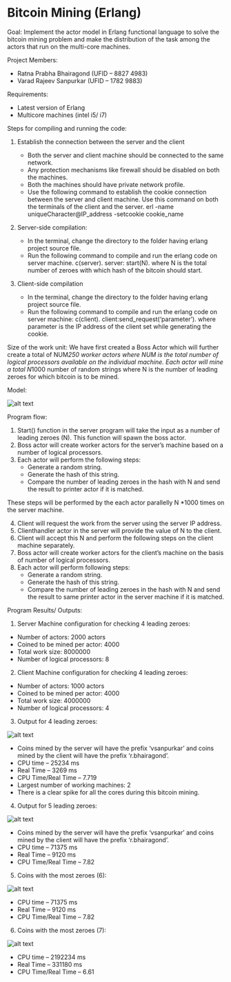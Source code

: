 # Bitcoin Mining (Erlang)

Goal:
Implement the actor model in Erlang functional language to solve the bitcoin mining problem and make the
distribution of the task among the actors that run on the multi-core machines.


Project Members:
- Ratna Prabha Bhairagond (UFID – 8827 4983)
- Varad Rajeev Sanpurkar (UFID – 1782 9883)


Requirements:
- Latest version of Erlang
- Multicore machines (intel i5/ i7)


Steps for compiling and running the code:

1. Establish the connection between the server and the client
    - Both the server and client machine should be connected to the same network.
    - Any protection mechanisms like firewall should be disabled on both the machines.
    - Both the machines should have private network profile.
    - Use the following command to establish the cookie connection between the server and client
machine. Use this command on both the terminals of the client and the server.
erl -name uniqueCharacter@IP_address -setcookie cookie_name

2. Server-side compilation:
    - In the terminal, change the directory to the folder having erlang project source file.
    - Run the following command to compile and run the erlang code on server machine.
c(server).
server: start(N). where N is the total number of zeroes with which hash of the bitcoin should start.

3. Client-side compilation
    - In the terminal, change the directory to the folder having erlang project source file.
    - Run the following command to compile and run the erlang code on server machine:
c(client).
client:send_request(‘parameter’). where parameter is the IP address of the client set while
generating the cookie.


Size of the work unit:
We have first created a Boss Actor which will further create a total of NUM*250 worker actors where NUM is the
total number of logical processors available on the individual machine. Each actor will mine a total N*1000 number
of random strings where N is the number of leading zeroes for which bitcoin is to be mined.


Model:

![alt text](https://github.com/RatnaPB/Bitcoin-Mining-in-Erlang/blob/main/images/Model.png?raw=true)


Program flow:
1. Start() function in the server program will take the input as a number of leading zeroes (N). This function will
spawn the boss actor.
2. Boss actor will create worker actors for the server’s machine based on a number of logical processors.
3. Each actor will perform the following steps:
    - Generate a random string.
    - Generate the hash of this string.
    - Compare the number of leading zeroes in the hash with N and send the result to printer actor if it is
matched.

These steps will be performed by the each actor parallelly N *1000 times on the server machine.

4. Client will request the work from the server using the server IP address.
5. Clienthandler actor in the server will provide the value of N to the client.
6. Client will accept this N and perform the following steps on the client machine separately.
7. Boss actor will create worker actors for the client’s machine on the basis of number of logical processors.
8. Each actor will perform following steps:
    - Generate a random string.
    - Generate the hash of this string.
    - Compare the number of leading zeroes in the hash with N and send the result to same printer actor in the
server machine if it is matched.


Program Results/ Outputs:

1. Server Machine configuration for checking 4 leading zeroes:
- Number of actors: 2000 actors
- Coined to be mined per actor: 4000
- Total work size: 8000000
- Number of logical processors: 8

2. Client Machine configuration for checking 4 leading zeroes:
- Number of actors: 1000 actors
- Coined to be mined per actor: 4000
- Total work size: 4000000
- Number of logical processors: 4

3. Output for 4 leading zeroes:

![alt text](https://github.com/RatnaPB/Bitcoin-Mining-in-Erlang/blob/main/images/DOSP_4Zeroes.png?raw=true)
- Coins mined by the server will have the prefix ‘vsanpurkar’ and coins mined by the client will have the prefix
‘r.bhairagond’.
- CPU time – 25234 ms
- Real Time – 3269 ms
- CPU Time/Real Time – 7.719
- Largest number of working machines: 2
- There is a clear spike for all the cores during this bitcoin mining.

4. Output for 5 leading zeroes:

![alt text](https://github.com/RatnaPB/Bitcoin-Mining-in-Erlang/blob/main/images/DOSP_5Zeroes.png?raw=true)
- Coins mined by the server will have the prefix ‘vsanpurkar’ and coins mined by the client will have the prefix
‘r.bhairagond’.
- CPU time – 71375 ms
- Real Time – 9120 ms
- CPU Time/Real Time – 7.82

5. Coins with the most zeroes (6):

![alt text](https://github.com/RatnaPB/Bitcoin-Mining-in-Erlang/blob/main/images/DOSP_6Zeroes.png?raw=true)
- CPU time – 71375 ms
- Real Time – 9120 ms
- CPU Time/Real Time – 7.82

6. Coins with the most zeroes (7):

![alt text](https://github.com/RatnaPB/Bitcoin-Mining-in-Erlang/blob/main/images/DOSP_7_Zeroes.png?raw=true)
- CPU time – 2192234 ms
- Real Time – 331180 ms
- CPU Time/Real Time – 6.61
